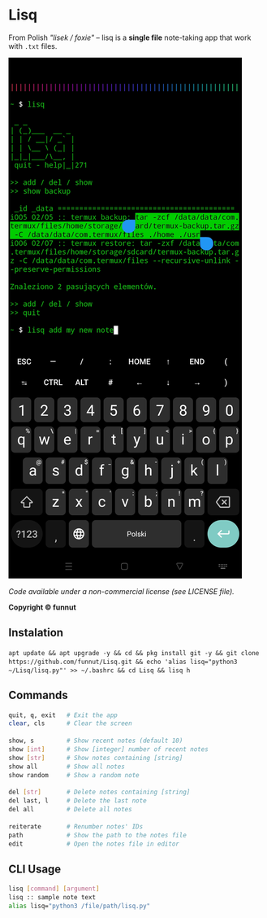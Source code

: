 # Lisq

From Polish *"lisek / foxie"* – lisq is a **single file** note-taking app that work with `.txt` files.

![Zrzut ekranu](screenshot.jpg)

*Code available under a non-commercial license (see LICENSE file).*

**Copyright © funnut**

## Instalation

`apt update && apt upgrade -y && cd && pkg install git -y && git clone https://github.com/funnut/Lisq.git && echo 'alias lisq="python3 ~/Lisq/lisq.py"' >> ~/.bashrc && cd Lisq && lisq h`

## Commands

```bash
quit, q, exit   # Exit the app  
clear, cls      # Clear the screen  

show, s         # Show recent notes (default 10)  
show [int]      # Show [integer] number of recent notes  
show [str]      # Show notes containing [string]  
show all        # Show all notes  
show random     # Show a random note  

del [str]       # Delete notes containing [string]  
del last, l     # Delete the last note  
del all         # Delete all notes  

reiterate       # Renumber notes' IDs  
path            # Show the path to the notes file  
edit            # Open the notes file in editor
```


## CLI Usage

```bash
lisq [command] [argument]
lisq :: sample note text
alias lisq="python3 /file/path/lisq.py"
```
